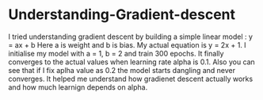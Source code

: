 # Understanding-Gradient-descent
I tried understanding gradient descent by building a simple linear model : y = ax + b
Here a is weight and b is bias. 
My actual equation is y = 2x + 1. 
I initialise my model with a = 1, b = 2 and train 300 epochs. 
It finally converges to the actual values when learning rate alpha is 0.1. 
Also you can see that if I fix aplha value as 0.2 the model starts dangling and never converges. 
It helped me understand how gradienet descent actually works and how much learnign depends on alpha.
